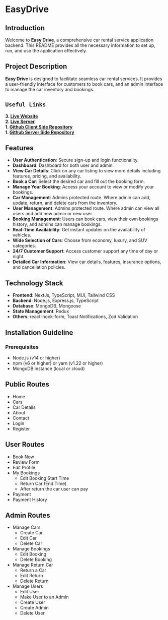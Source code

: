 # EasyDrive

## Introduction

Welcome to **Easy Drive**, a comprehensive car rental service application backend. This README provides all the necessary information to set up, run, and use the application effectively.

## Project Description

**Easy Drive** is designed to facilitate seamless car rental services. It provides a user-friendly interface for customers to book cars, and an admin interface to manage the car inventory and bookings.

## `Useful Links`

**3. [Live Website](https://car-rental-sable-six.vercel.app/)** \
**2. [Live Server](https://car-rental-sable-six.vercel.app/)** \
**1. [Github Client Side Repository](https://github.com/ZuhiiMalakShah/car-rental)** \
**1. [Github Server Side Repository](https://github.com/ZuhiiMalakShah/car-rental)**

## Features

- **User Authentication**: Secure sign-up and login functionality.
- **Dashboard**: Dashboard for both user and admin.
- **View Car Details**: Click on any car listing to view more details including features, pricing, and availability.
- **Book a Car**: Select the desired car and fill out the booking form.
- **Manage Your Booking**: Access your account to view or modify your bookings.
- **Car Management**: Admins protected route. Where admin can add, update, return, and delete cars from the inventory.
- **User Management**: Admins protected route. Where admin can view all users and add new admin or new user.
- **Booking Management**: Users can book cars, view their own bookings history, and admins can manage bookings.
- **Real-Time Availability**: Get instant updates on the availability of vehicles.
- **Wide Selection of Cars**: Choose from economy, luxury, and SUV categories.
- **24/7 Customer Support**: Access customer support any time of day or night.
- **Detailed Car Information**: View car details, features, insurance options, and cancellation policies.

## Technology Stack

- **Frontend**: NextJs, TypeScript, MUI, Tailwind CSS
- **Backend**: Node.js, Express.js, TypeScript
- **Database**: MongoDB, Mongoose
- **State Management**: Redux
- **Others**: react-hook-form, Toast Notifications, Zod Validation

## Installation Guideline

### Prerequisites

- Node.js (v14 or higher)
- npm (v6 or higher) or yarn (v1.22 or higher)
- MongoDB instance (local or cloud)


## Public Routes

- Home
- Cars
- Car Details
- About
- Contact
- Login
- Register

## User Routes

- Book Now
- Review Form
- Edit Profile
- My Bookings
  - Edit Booking Start Time
  - Return Car (End Time)
  - After return the car user can pay
- Payment
- Payment History

## Admin Routes

- Manage Cars
  - Create Car
  - Edit Car
  - Delete Car
- Manage Bookings
  - Edit Booking
  - Delete Booking
- Manage Return Car
  - Return a Car
  - Edit Return
  - Delete Return
- Manage Users
  - Edit User
  - Make User to an Admin
  - Create User
  - Create Admin
  - Delete User
```
